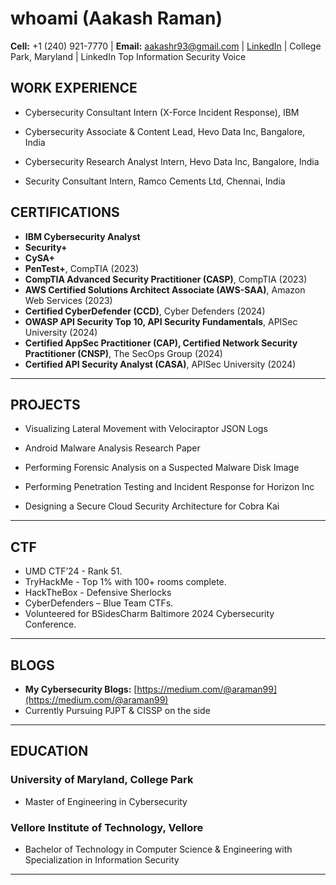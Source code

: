 # whoami (Aakash Raman)

**Cell:** +1 (240) 921-7770 | **Email:** [aakashr93@gmail.com](mailto:aakashr93@gmail.com) | [LinkedIn](https://www.linkedin.com/in/aakash-raman-66676b38/) | College Park, Maryland | LinkedIn Top Information Security Voice


## WORK EXPERIENCE

- Cybersecurity Consultant Intern (X-Force Incident Response), IBM 

- Cybersecurity Associate & Content Lead, Hevo Data Inc, Bangalore, India

- Cybersecurity Research Analyst Intern, Hevo Data Inc, Bangalore, India
- Security Consultant Intern, Ramco Cements Ltd, Chennai, India


## CERTIFICATIONS


- **IBM Cybersecurity Analyst**
- **Security+**
- **CySA+**
- **PenTest+**, CompTIA (2023)
- **CompTIA Advanced Security Practitioner (CASP)**, CompTIA (2023)
- **AWS Certified Solutions Architect Associate (AWS-SAA)**, Amazon Web Services (2023)
- **Certified CyberDefender (CCD)**, Cyber Defenders (2024)
- **OWASP API Security Top 10, API Security Fundamentals**, APISec University (2024)
- **Certified AppSec Practitioner (CAP), Certified Network Security Practitioner (CNSP)**, The SecOps Group (2024)
- **Certified API Security Analyst (CASA)**, APISec University (2024)

---

## PROJECTS

- Visualizing Lateral Movement with Velociraptor JSON Logs


- Android Malware Analysis Research Paper


- Performing Forensic Analysis on a Suspected Malware Disk Image


- Performing Penetration Testing and Incident Response for Horizon Inc


- Designing a Secure Cloud Security Architecture for Cobra Kai

---

## CTF

- UMD CTF’24 - Rank 51.
- TryHackMe - Top 1% with 100+ rooms complete.
- HackTheBox - Defensive Sherlocks
- CyberDefenders – Blue Team CTFs.
- Volunteered for BSidesCharm Baltimore 2024 Cybersecurity Conference.

---

## BLOGS

- **My Cybersecurity Blogs:** [https://medium.com/@araman99](https://medium.com/@araman99)
- Currently Pursuing PJPT & CISSP on the side

---

## EDUCATION

### University of Maryland, College Park
- Master of Engineering in Cybersecurity

### Vellore Institute of Technology, Vellore
- Bachelor of Technology in Computer Science & Engineering with Specialization in Information Security

---

